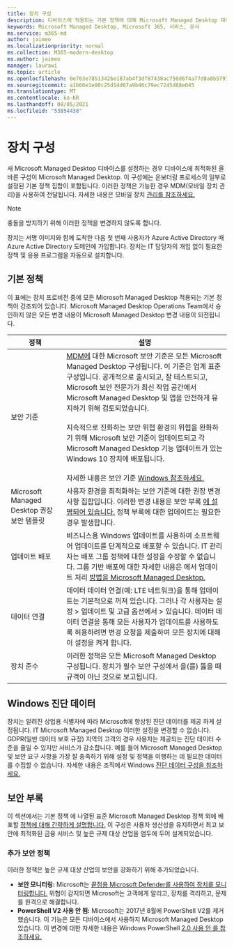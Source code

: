 ```yaml
---
title: 장치 구성
description: 디바이스에 적용되는 기본 정책에 대해 Microsoft Managed Desktop 대해 자세히 알아보습니다.
keywords: Microsoft Managed Desktop, Microsoft 365, 서비스, 문서
ms.service: m365-md
author: jaimeo
ms.localizationpriority: normal
ms.collection: M365-modern-desktop
ms.author: jaimeo
manager: laurawi
ms.topic: article
ms.openlocfilehash: 0e763e78513426e187ab4f3df87438ac750d6f4a77d8a0b5791276685c221a89
ms.sourcegitcommit: a1b66e1e80c25d14d67a9b46c79ec7245d88e045
ms.translationtype: MT
ms.contentlocale: ko-KR
ms.lasthandoff: 08/05/2021
ms.locfileid: "53854438"
---
```

# <a name="device-configuration"></a>장치 구성


<!--This topic is the target for a "Learn more" link in the Enterprise Agreement (aka.ms/dev-config); do not delete.-->

<!-- Device configuration and Security Addendum-->

새 Microsoft Managed Desktop 디바이스를 설정하는 경우 디바이스에 최적화된 올바른 구성이 Microsoft Managed Desktop. 이 구성에는 온보더링 프로세스의 일부로 설정된 기본 정책 집합이 포함됩니다. 이러한 정책은 가능한 경우 MDM(모바일 장치 관리)을 사용하여 전달됩니다. 자세한 내용은 모바일 장치 [관리를 참조하세요.](/windows/client-management/mdm/) 

>[!NOTE]
>충돌을 방지하기 위해 이러한 정책을 변경하지 않도록 합니다.

장치는 서명 이미지와 함께 도착한 다음 첫 번째 사용자가 Azure Active Directory 때 Azure Active Directory 도메인에 가입합니다. 장치는 IT 담당자의 개입 없이 필요한 정책 및 응용 프로그램을 자동으로 설치합니다.

## <a name="default-policies"></a>기본 정책

이 표에는 장치 프로비전 중에 모든 Microsoft Managed Desktop 적용되는 기본 정책이 강조되어 있습니다. Microsoft Managed Desktop Operations Team에서 승인하지 않은 모든 변경 내용이 Microsoft Managed Desktop 변경 내용이 되전됩니다.

정책 | 설명
--- | ---
보안 기준 | [MDM에](/windows/device-security/windows-security-baselines) 대한 Microsoft 보안 기준은 모든 Microsoft Managed Desktop 구성됩니다. 이 기준은 업계 표준 구성입니다. 공개적으로 출시되고, 잘 테스트되고, Microsoft 보안 전문가가 최신 작업 공간에서 Microsoft Managed Desktop 및 앱을 안전하게 유지하기 위해 검토되었습니다. <br><br>지속적으로 진화하는 보안 위협 환경의 위협을 완화하기 위해 Microsoft 보안 기준이 업데이트되고 각 Microsoft Managed Desktop 기능 업데이트가 있는 Windows 10 장치에 배포됩니다.<br><br>자세한 내용은 보안 기준 [Windows 참조하세요.](/windows/security/threat-protection/windows-security-baselines)
Microsoft Managed Desktop 권장 보안 템플릿 | 사용자 환경을 최적화하는 보안 기준에 대한 권장 변경 사항 집합입니다.  이러한 변경 내용은 보안 부록 [에 설명되어 있습니다.](#security-addendum) 정책 부록에 대한 업데이트는 필요한 경우 발생합니다.  
업데이트 배포 | 비즈니스용 Windows 업데이트를 사용하여 소프트웨어 업데이트를 단계적으로 배포할 수 있습니다. IT 관리자는 배포 그룹 정책에 대한 설정을 수정할 수 없습니다. 그룹 기반 배포에 대한 자세한 내용은 에서 업데이트 처리 [방법을 Microsoft Managed Desktop.](updates.md)
데이터 연결 | 데이터 데이터 연결(예: LTE 네트워크)을 통해 업데이트는 기본적으로 꺼져 있습니다. 그러나 각 사용자는 설정 > 업데이트 및 고급 옵션에서 > 있습니다. 데이터 데이터 연결을 통해 모든 사용자가 업데이트를 사용하도록 허용하려면 변경 요청을 제출하여 모든 장치에 대해 이 설정을 켜게 합니다. [](../working-with-managed-desktop/admin-support.md)
| 장치 준수 | 이러한 정책은 모든 Microsoft Managed Desktop 구성됩니다. 장치가 필수 보안 구성에서 을(를) 뚫을 때 규격이 아닌 것으로 보고됩니다.

## <a name="windows-diagnostic-data"></a>Windows 진단 데이터

 장치는 알려진 상업용 식별자에 따라 Microsoft에 향상된 진단 데이터를 제공 하게 설정됩니다. IT Microsoft Managed Desktop 이러한 설정을 변경할 수 없습니다. GDPR(일반 데이터 보호 규정) 지역의 고객의 경우 사용자는 제공되는 진단 데이터 수준을 줄일 수 있지만 서비스가 감소합니다. 예를 들어 Microsoft Managed Desktop 및 보안 요구 사항을 가장 잘 충족하기 위해 설정 및 정책을 이행하는 데 필요한 데이터를 수집할 수 없습니다. 자세한 내용은 조직에서 Windows [진단 데이터 구성을 참조하세요.](/windows/privacy/configure-windows-diagnostic-data-in-your-organization#enhanced-level)

## <a name="security-addendum"></a>보안 부록

 이 섹션에서는 기본 정책 에 나열된 표준 Microsoft Managed Desktop 정책 외에 배포할 [정책에 대해 간략하게 설명합니다.](#default-policies) 이 구성은 사용자 생산성을 유지하면서 최고 보안에 최적화된 금융 서비스 및 높은 규제 대상 산업을 염두에 두어 설계되었습니다.

 ### <a name="additional-security-policies"></a>추가 보안 정책

 이러한 정책은 높은 규제 대상 산업의 보안을 강화하기 위해 추가되었습니다. 
 - **보안 모니터링:** Microsoft는 [끝점용 Microsoft Defender를 사용하여 장치를 모니터링합니다.](/windows/security/threat-protection/windows-defender-atp/windows-defender-advanced-threat-protection) 위협이 감지되면 Microsoft는 고객에게 알리고, 장치를 격리하고, 문제를 원격으로 해결합니다. 
 - **PowerShell V2 사용 안 됨:** Microsoft는 2017년 8월에 PowerShell V2를 제거했습니다. 이 기능은 모든 디바이스에서 사용하지 Microsoft Managed Desktop 있습니다. 이 변경에 대한 자세한 내용은 Windows PowerShell [2.0 사용 안 를 참조하세요.](https://devblogs.microsoft.com/powershell/windows-powershell-2-0-deprecation/)